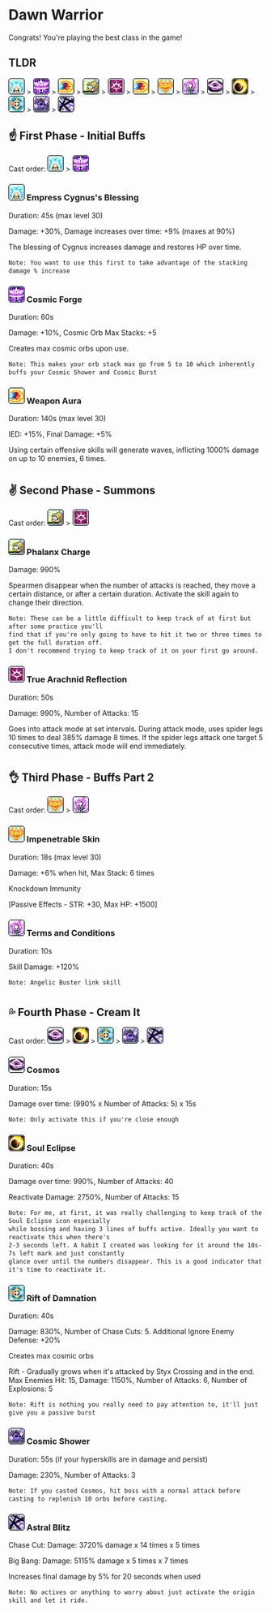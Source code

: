 # Dawn Warrior

Congrats! You're playing the best class in the game!

## TLDR
![image](https://github.com/garydsong/MapleBurst/blob/main/src/assets/Classes/DawnWarrior/empress-cygnuss-blessing.png) > 
![image](https://github.com/garydsong/MapleBurst/blob/main/src/assets/Classes/DawnWarrior/cosmic-forge.png) > 
![image](https://github.com/garydsong/MapleBurst/blob/main/src/assets/Classes/DawnWarrior/weapon-aura.png) > 
![image](https://github.com/garydsong/MapleBurst/blob/main/src/assets/Classes/DawnWarrior/phalanx-charge.png) > 
![image](https://github.com/garydsong/MapleBurst/blob/main/src/assets/Classes/DawnWarrior/true-arachnid-reflection.png) > 
![image](https://github.com/garydsong/MapleBurst/blob/main/src/assets/Classes/DawnWarrior/weapon-aura.png) > 
![image](https://github.com/garydsong/MapleBurst/blob/main/src/assets/Classes/DawnWarrior/impenetrable-skin.png) > 
![image](https://github.com/garydsong/MapleBurst/blob/main/src/assets/Classes/DawnWarrior/terms-and-conditions.png) > 
![image](https://github.com/garydsong/MapleBurst/blob/main/src/assets/Classes/DawnWarrior/cosmos.png) > 
![image](https://github.com/garydsong/MapleBurst/blob/main/src/assets/Classes/DawnWarrior/soul-eclipse.png) > 
![image](https://github.com/garydsong/MapleBurst/blob/main/src/assets/Classes/DawnWarrior/rift-of-damnation.png) > 
![image](https://github.com/garydsong/MapleBurst/blob/main/src/assets/Classes/DawnWarrior/cosmic-shower.png) > 
![image](https://github.com/garydsong/MapleBurst/blob/main/src/assets/Classes/DawnWarrior/astral-blitz.png)


## ☝️ First Phase - Initial Buffs
Cast order: 
![image](https://github.com/garydsong/MapleBurst/blob/main/src/assets/Classes/DawnWarrior/empress-cygnuss-blessing.png) > 
![image](https://github.com/garydsong/MapleBurst/blob/main/src/assets/Classes/DawnWarrior/cosmic-forge.png) 

### ![image](https://github.com/garydsong/MapleBurst/blob/main/src/assets/Classes/DawnWarrior/empress-cygnuss-blessing.png) Empress Cygnus's Blessing

Duration: 45s (max level 30) 

Damage: +30%, Damage increases over time: +9% (maxes at 90%)

The blessing of Cygnus increases damage and restores HP over time. 

```
Note: You want to use this first to take advantage of the stacking damage % increase
```

### ![image](https://github.com/garydsong/MapleBurst/blob/main/src/assets/Classes/DawnWarrior/cosmic-forge.png) Cosmic Forge

Duration: 60s 

Damage: +10%, Cosmic Orb Max Stacks: +5

Creates max cosmic orbs upon use. 

```
Note: This makes your orb stack max go from 5 to 10 which inherently buffs your Cosmic Shower and Cosmic Burst
```

### ![image](https://github.com/garydsong/MapleBurst/blob/main/src/assets/Classes/DawnWarrior/weapon-aura.png) Weapon Aura

Duration: 140s (max level 30) 

IED: +15%, Final Damage: +5%

Using certain offensive skills will generate waves, inflicting 1000% damage on up to 10 enemies, 6 times.

#

## ✌️ Second Phase - Summons
Cast order:
![image](https://github.com/garydsong/MapleBurst/blob/main/src/assets/Classes/DawnWarrior/phalanx-charge.png) > 
![image](https://github.com/garydsong/MapleBurst/blob/main/src/assets/Classes/DawnWarrior/true-arachnid-reflection.png)

### ![image](https://github.com/garydsong/MapleBurst/blob/main/src/assets/Classes/DawnWarrior/phalanx-charge.png) Phalanx Charge

Damage: 990%

Spearmen disappear when the number of attacks is reached, they move a certain distance, or after a certain duration. Activate the skill again to change their direction.

```
Note: These can be a little difficult to keep track of at first but after some practice you'll
find that if you're only going to have to hit it two or three times to get the full duration off.
I don't recommend trying to keep track of it on your first go around.
```

### ![image](https://github.com/garydsong/MapleBurst/blob/main/src/assets/Classes/DawnWarrior/true-arachnid-reflection.png) True Arachnid Reflection

Duration: 50s

Damage: 990%, Number of Attacks: 15

Goes into attack mode at set intervals. During attack mode, uses spider legs 10 times to deal 385% damage 8 times. If the spider legs attack one target 5 consecutive times, attack mode will end immediately.

#

## 👌 Third Phase - Buffs Part 2
Cast order:
![image](https://github.com/garydsong/MapleBurst/blob/main/src/assets/Classes/DawnWarrior/impenetrable-skin.png) > 
![image](https://github.com/garydsong/MapleBurst/blob/main/src/assets/Classes/DawnWarrior/terms-and-conditions.png)

### ![image](https://github.com/garydsong/MapleBurst/blob/main/src/assets/Classes/DawnWarrior/impenetrable-skin.png) Impenetrable Skin

Duration: 18s (max level 30)

Damage: +6% when hit, Max Stack: 6 times

Knockdown Immunity

[Passive Effects - STR: +30, Max HP: +1500]



### ![image](https://github.com/garydsong/MapleBurst/blob/main/src/assets/Classes/DawnWarrior/terms-and-conditions.png) Terms and Conditions

Duration: 10s

Skill Damage: +120% 

```
Note: Angelic Buster link skill
```

#

## 💦 Fourth Phase - Cream It
Cast order:
![image](https://github.com/garydsong/MapleBurst/blob/main/src/assets/Classes/DawnWarrior/cosmos.png) > 
![image](https://github.com/garydsong/MapleBurst/blob/main/src/assets/Classes/DawnWarrior/soul-eclipse.png) > 
![image](https://github.com/garydsong/MapleBurst/blob/main/src/assets/Classes/DawnWarrior/rift-of-damnation.png) > 
![image](https://github.com/garydsong/MapleBurst/blob/main/src/assets/Classes/DawnWarrior/cosmic-shower.png) > 
![image](https://github.com/garydsong/MapleBurst/blob/main/src/assets/Classes/DawnWarrior/astral-blitz.png)

### ![image](https://github.com/garydsong/MapleBurst/blob/main/src/assets/Classes/DawnWarrior/cosmos.png) Cosmos

Duration: 15s

Damage over time: (990% x Number of Attacks: 5) x 15s

```
Note: Only activate this if you're close enough
```

### ![image](https://github.com/garydsong/MapleBurst/blob/main/src/assets/Classes/DawnWarrior/soul-eclipse.png) Soul Eclipse

Duration: 40s

Damage over time: 990%, Number of Attacks: 40

Reactivate Damage: 2750%, Number of Attacks: 15

```
Note: For me, at first, it was really challenging to keep track of the Soul Eclipse icon especially 
while bossing and having 3 lines of buffs active. Ideally you want to reactivate this when there's 
2-3 seconds left. A habit I created was looking for it around the 10s-7s left mark and just constantly
glance over until the numbers disappear. This is a good indicator that it's time to reactivate it.
```

### ![image](https://github.com/garydsong/MapleBurst/blob/main/src/assets/Classes/DawnWarrior/rift-of-damnation.png) Rift of Damnation

Duration: 40s

Damage: 830%,  Number of Chase Cuts: 5. Additional Ignore Enemy Defense: +20%

Creates max cosmic orbs

Rift - Gradually grows when it's attacked by Styx Crossing and in the end. 
Max Enemies Hit: 15, Damage: 1150%, Number of Attacks: 6, Number of Explosions: 5

```
Note: Rift is nothing you really need to pay attention to, it'll just give you a passive burst
```

### ![image](https://github.com/garydsong/MapleBurst/blob/main/src/assets/Classes/DawnWarrior/cosmic-shower.png) Cosmic Shower

Duration: 55s (if your hyperskills are in damage and persist)

Damage: 230%, Number of Attacks: 3

```
Note: If you casted Cosmos, hit boss with a normal attack before casting to replenish 10 orbs before casting.
```

### ![image](https://github.com/garydsong/MapleBurst/blob/main/src/assets/Classes/DawnWarrior/astral-blitz.png) Astral Blitz

Chase Cut:
Damage: 3720% damage x 14 times x 5 times

Big Bang:
Damage: 5115% damage x 5 times x 7 times

Increases final damage by 5% for 20 seconds when used

```
Note: No actives or anything to worry about just activate the origin skill and let it ride.
```
